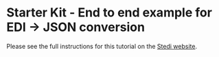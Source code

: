 # Starter Kit - End to end example for EDI -> JSON conversion

Please see the full instructions for this tutorial on the [Stedi website](https://stedi.com/docs/tutorials/edi-to-json-tutorial).
